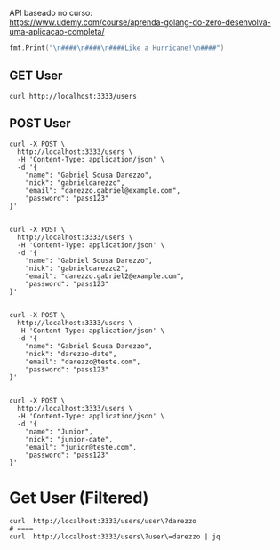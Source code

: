 API baseado no curso:  
https://www.udemy.com/course/aprenda-golang-do-zero-desenvolva-uma-aplicacao-completa/  


```go
fmt.Print("\n####\n####\n####Like a Hurricane!\n####")
```




## GET User
```shell
curl http://localhost:3333/users
```


## POST User
```shell
curl -X POST \
  http://localhost:3333/users \
  -H 'Content-Type: application/json' \
  -d '{
    "name": "Gabriel Sousa Darezzo",
    "nick": "gabrieldarezzo",
    "email": "darezzo.gabriel@example.com",
    "password": "pass123"
}'


curl -X POST \
  http://localhost:3333/users \
  -H 'Content-Type: application/json' \
  -d '{
    "name": "Gabriel Sousa Darezzo",
    "nick": "gabrieldarezzo2",
    "email": "darezzo.gabriel2@example.com",
    "password": "pass123"
}'


curl -X POST \
  http://localhost:3333/users \
  -H 'Content-Type: application/json' \
  -d '{
    "name": "Gabriel Sousa Darezzo",
    "nick": "darezzo-date",
    "email": "darezzo@teste.com",
    "password": "pass123"
}'


curl -X POST \
  http://localhost:3333/users \
  -H 'Content-Type: application/json' \
  -d '{
    "name": "Junior",
    "nick": "junior-date",
    "email": "junior@teste.com",
    "password": "pass123"
}'
```

# Get User (Filtered)
```shell
curl  http://localhost:3333/users/user\?darezzo
# ====
curl  http://localhost:3333/users\?user\=darezzo | jq
```
